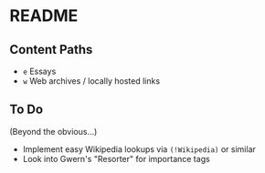# README

## Content Paths

- `e` Essays
- `w` Web archives / locally hosted links

## To Do
(Beyond the obvious...)

- Implement easy Wikipedia lookups via `(!Wikipedia)` or similar
- Look into Gwern's "Resorter" for importance tags
